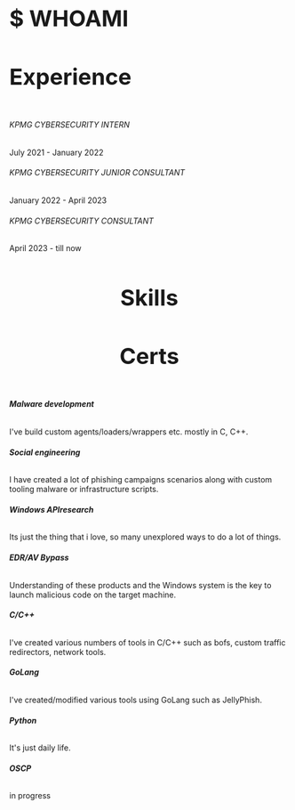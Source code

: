 <div class="container py-4 py-xl-5">
    <div class="row gy-4 row-cols-1 row-cols-md-2 row-cols-xl-3 d-xl-flex justify-content-xl-center">
        <div class="col">
            <div class="text-center d-flex flex-column align-items-center align-items-xl-center">
                <div class="px-3">
                    <h4 style="font-size: 40px;">$ WHOAMI</h4>
                </div>
            </div>
        </div>
    </div>
</div>
<section class="position-relative py-4 py-xl-5">
    <div class="container position-relative">
        <div class="row d-flex justify-content-center bordered-row">
            <div class="col">
                <div class="text-center d-flex flex-column align-items-center align-items-xl-center">
                    <div class="px-3">
                        <h4 style="font-size: 40px;">Experience</h4>
                    </div>
                </div>
            </div>
        </div>
        <div class="row d-flex justify-content-center bordered-row" style="border-top-width: 0px;">
            <div class="col-md-6 col-lg-4 col-xl-4">
                <div class="d-flex flex-column justify-content-center align-items-start h-100">
                    <div class="d-flex align-items-center p-3">
                        <div class="px-2">
                            <h6 class="mb-0">KPMG CYBERSECURITY INTERN</h6>
                            <p class="mb-0">July 2021 - January 2022</p>
                        </div>
                    </div>
                    <div class="d-flex align-items-center p-3">
                        <div class="px-2">
                            <h6 class="mb-0">KPMG CYBERSECURITY JUNIOR CONSULTANT</h6>
                            <p class="mb-0">January 2022 - April 2023</p>
                        </div>
                    </div>
                    <div class="d-flex align-items-center p-3">
                        <div class="px-2">
                            <h6 class="mb-0">KPMG CYBERSECURITY CONSULTANT</h6>
                            <p class="mb-0">April 2023 - till now</p>
                        </div>
                    </div>
                </div>
            </div>
            <div class="col-md-6 col-lg-5 col-xl-4">
                <div></div>
            </div>
        </div>
    </div>
</section>
<section class="position-relative py-4 py-xl-5">
    <div class="container position-relative">
        <div class="row d-flex justify-content-center bordered-row">
            <div class="col" style="text-align: center;">
                <div class="px-3">
                    <h4 style="font-size: 40px;">Skills</h4>
                </div>
            </div>
            <div class="col">
                <div class="px-3">
                    <h4 style="font-size: 40px;text-align: center;">Certs</h4>
                </div>
            </div>
        </div>
        <div class="row d-flex justify-content-center bordered-row" style="border-top-width: 0px;">
            <div class="col">
                <div class="d-flex flex-column justify-content-center align-items-start h-100">
                    <div class="d-flex align-items-center p-3">
                        <div class="px-2">
                            <h6 class="mb-0"><strong>Malware development</strong></h6>
                            <p class="mb-0">I&#39;ve build custom agents/loaders/wrappers etc. mostly in C, C++.</p>
                        </div>
                    </div>
                    <div class="d-flex align-items-center p-3">
                        <div class="px-2">
                            <h6 class="mb-0"><strong>Social engineering</strong></h6>
                            <p class="mb-0">I have created a lot of phishing campaigns scenarios along with custom tooling malware or infrastructure scripts.</p>
                        </div>
                    </div>
                    <div class="d-flex align-items-center p-3">
                        <div class="px-2">
                            <h6 class="mb-0"><strong>Windows API</strong><strong>research</strong></h6>
                            <p class="mb-0">Its just the thing that i love, so many unexplored ways to do a lot of things.</p>
                        </div>
                    </div>
                    <div class="d-flex align-items-center p-3">
                        <div class="px-2">
                            <h6 class="mb-0"><strong>EDR/AV Bypass</strong></h6>
                            <p class="mb-0">Understanding of these products and the Windows system is the key to launch malicious code on the target machine.</p>
                        </div>
                    </div>
                    <div class="d-flex align-items-center p-3">
                        <div class="px-2">
                            <h6 class="mb-0"><strong>C/C++</strong></h6>
                            <p class="mb-0">I&#39;ve created various numbers of tools in C/C++ such as bofs, custom traffic redirectors, network tools.</p>
                        </div>
                    </div>
                    <div class="d-flex align-items-center p-3">
                        <div class="px-2">
                            <h6 class="mb-0"><strong>GoLang</strong></h6>
                            <p class="mb-0">I&#39;ve created/modified various tools using GoLang such as JellyPhish.</p>
                        </div>
                    </div>
                    <div class="d-flex align-items-center p-3">
                        <div class="px-2">
                            <h6 class="mb-0"><strong>Python</strong></h6>
                            <p class="mb-0">It&#39;s just daily life.</p>
                        </div>
                    </div>
                </div>
            </div>
            <div class="col">
                <div class="d-flex flex-column justify-content-center align-items-start h-100">
                    <div class="d-flex align-items-center p-3">
                        <div class="px-2">
                            <h6 class="mb-0"><strong>OSCP</strong></h6>
                            <p class="mb-0">in progress</p>
                        </div>
                    </div>
                </div>
            </div>
        </div>
    </div>
</section>